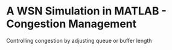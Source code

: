 # A WSN Simulation in MATLAB - Congestion Management

Controlling congestion by adjusting queue or buffer length
